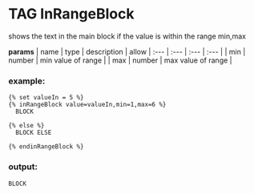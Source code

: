 
# TAG InRangeBlock

shows the text in the main block if the value is within the range min,max


**params**
    | name | type  | description | allow
    | :--- | :---  | :---        | :---       |
    | min | number  | min value of range  | 
    | max | number  | max value of range  | 



### example:
```
{% set valueIn = 5 %}
{% inRangeBlock value=valueIn,min=1,max=6 %}
  BLOCK

{% else %}
  BLOCK ELSE

{% endinRangeBlock %}

```

### output:
```
BLOCK

```


